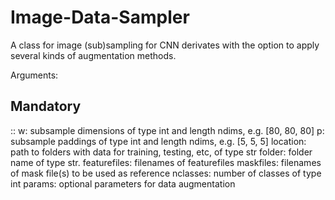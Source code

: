 # Image-Data-Sampler
A class for image (sub)sampling for CNN derivates with the option to apply several kinds of augmentation methods.

Arguments:

Mandatory
----------

::
    w: subsample dimensions of type int and length ndims, e.g. [80, 80, 80]
    p: subsample paddings of type int and length ndims, e.g. [5, 5, 5]
    location: path to folders with data for training, testing, etc, of type str
    folder: folder name of type str.
    featurefiles: filenames of featurefiles
    maskfiles: filenames of mask file(s) to be used as reference
    nclasses: number of classes of type int
    params: optional parameters for data augmentation
